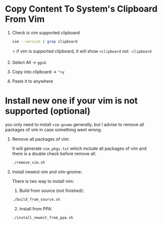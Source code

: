 # Copy Content To System's Clipboard From Vim

1. Check is vim supported clipboard

	```bash
	vim --version | grep clipboard	
	```

	:star: if vim is supported clipboard, it will show `+clipboard` not `-clipboard`

2. Select All -> `ggvG`

3. Copy into clipboard -> `"+y`

4. Paste it to anywhere


# Install new one if your vim is not supported (optional)

you only need to install `vim-gnome` generally, but I advise to remove all packages of vim in case something went wrong.

1. Remove all packages of vim:

	It will generate `vim_pkgs.txt` which include all packages of vim and there is a double check before remove all.
	```bash
	./remove_vim.sh
	```

2. Install newest vim and vim-gnome:

	There is two way to install vim:

	1. Build from source (not finished):

	```bash
	./build_from_source.sh
	```

	2. Install from PPA:

	```bash
	./install_newest_from_ppa.sh
	```
